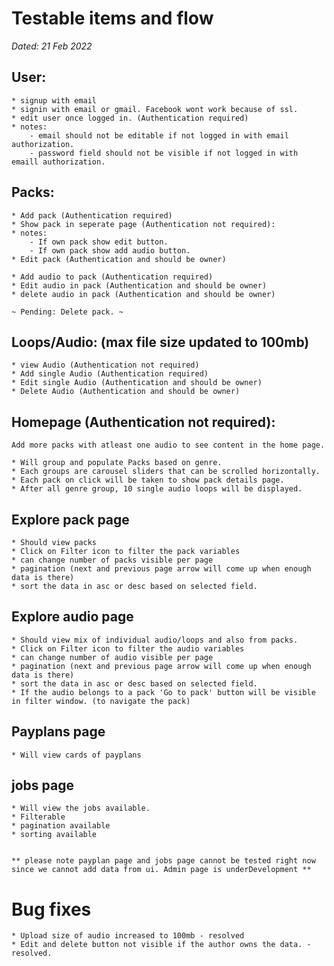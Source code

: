# Testable items and flow
*Dated: 21 Feb 2022*

## User:
    * signup with email
    * signin with email or gmail. Facebook wont work because of ssl.
    * edit user once logged in. (Authentication required)
    * notes:
        - email should not be editable if not logged in with email authorization.
        - password field should not be visible if not logged in with emaill authorization.

## Packs:

    * Add pack (Authentication required)
    * Show pack in seperate page (Authentication not required):
    * notes:
        - If own pack show edit button.
        - If own pack show add audio button.
    * Edit pack (Authentication and should be owner)
    
    * Add audio to pack (Authentication required)
    * Edit audio in pack (Authentication and should be owner)
    * delete audio in pack (Authentication and should be owner)

    ~ Pending: Delete pack. ~

## Loops/Audio: (max file size updated to 100mb)
    * view Audio (Authentication not required)
    * Add single Audio (Authentication required)
    * Edit single Audio (Authentication and should be owner)
    * Delete Audio (Authentication and should be owner)

## Homepage (Authentication not required):

    Add more packs with atleast one audio to see content in the home page.

    * Will group and populate Packs based on genre.
    * Each groups are carousel sliders that can be scrolled horizontally.
    * Each pack on click will be taken to show pack details page.
    * After all genre group, 10 single audio loops will be displayed.

## Explore pack page
    * Should view packs
    * Click on Filter icon to filter the pack variables
    * can change number of packs visible per page
    * pagination (next and previous page arrow will come up when enough data is there)
    * sort the data in asc or desc based on selected field.

## Explore audio page
    * Should view mix of individual audio/loops and also from packs.
    * Click on Filter icon to filter the audio variables
    * can change number of audio visible per page
    * pagination (next and previous page arrow will come up when enough data is there)
    * sort the data in asc or desc based on selected field.
    * If the audio belongs to a pack 'Go to pack' button will be visible in filter window. (to navigate the pack)

## Payplans page
    * Will view cards of payplans

## jobs page
    * Will view the jobs available.
    * Filterable
    * pagination available
    * sorting available


    ** please note payplan page and jobs page cannot be tested right now since we cannot add data from ui. Admin page is underDevelopment **



# Bug fixes
    * Upload size of audio increased to 100mb - resolved
    * Edit and delete button not visible if the author owns the data. - resolved.